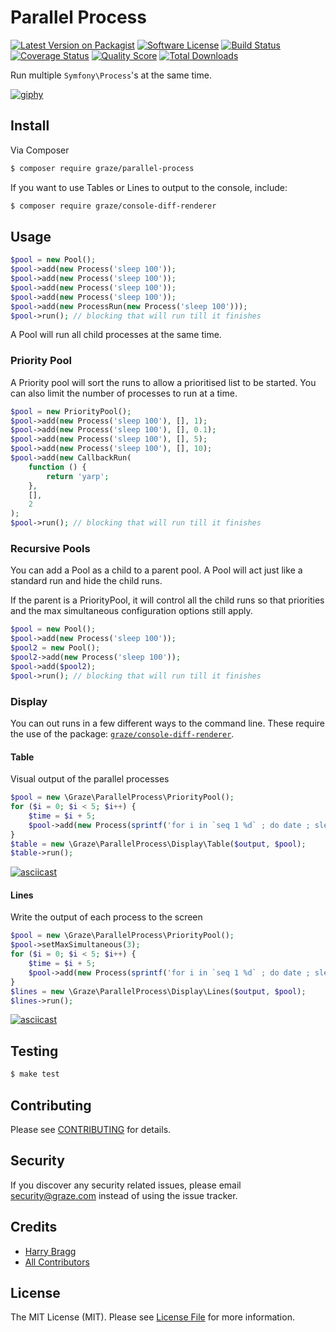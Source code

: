 # Parallel Process

[![Latest Version on Packagist](https://img.shields.io/packagist/v/graze/parallel-process.svg?style=flat-square)](https://packagist.org/packages/graze/parallel-process)
[![Software License](https://img.shields.io/badge/license-MIT-brightgreen.svg?style=flat-square)](LICENSE.md)
[![Build Status](https://img.shields.io/travis/graze/parallel-process/master.svg?style=flat-square)](https://travis-ci.org/graze/parallel-process)
[![Coverage Status](https://img.shields.io/scrutinizer/coverage/g/graze/parallel-process.svg?style=flat-square)](https://scrutinizer-ci.com/g/graze/parallel-process/code-structure)
[![Quality Score](https://img.shields.io/scrutinizer/g/graze/parallel-process.svg?style=flat-square)](https://scrutinizer-ci.com/g/graze/parallel-process)
[![Total Downloads](https://img.shields.io/packagist/dt/graze/parallel-process.svg?style=flat-square)](https://packagist.org/packages/graze/parallel-process)

Run multiple `Symfony\Process`'s at the same time.

[![giphy](https://static.tumblr.com/490f5829d7bf754914a01e5d20de30f3/x0oab7z/i9Ro70j5c/tumblr_static__640_v2.gif)]()

## Install

Via Composer

```bash
$ composer require graze/parallel-process
```

If you want to use Tables or Lines to output to the console, include:

```bash
$ composer require graze/console-diff-renderer
```

## Usage

``` php
$pool = new Pool();
$pool->add(new Process('sleep 100'));
$pool->add(new Process('sleep 100'));
$pool->add(new Process('sleep 100'));
$pool->add(new Process('sleep 100'));
$pool->add(new ProcessRun(new Process('sleep 100')));
$pool->run(); // blocking that will run till it finishes
```

A Pool will run all child processes at the same time.

### Priority Pool

A Priority pool will sort the runs to allow a prioritised list to be started. You can also limit the number of 
processes to run at a time.

```php
$pool = new PriorityPool();
$pool->add(new Process('sleep 100'), [], 1);
$pool->add(new Process('sleep 100'), [], 0.1);
$pool->add(new Process('sleep 100'), [], 5);
$pool->add(new Process('sleep 100'), [], 10);
$pool->add(new CallbackRun(
    function () {
        return 'yarp';
    },
    [],
    2
);
$pool->run(); // blocking that will run till it finishes
```

### Recursive Pools

You can add a Pool as a child to a parent pool. A Pool will act just like a standard run and hide the child runs.

If the parent is a PriorityPool, it will control all the child runs so that priorities and the max simultaneous
configuration options still apply.

```php
$pool = new Pool();
$pool->add(new Process('sleep 100'));
$pool2 = new Pool();
$pool2->add(new Process('sleep 100'));
$pool->add($pool2);
$pool->run(); // blocking that will run till it finishes
```

### Display

You can out runs in a few different ways to the command line. These require the use of the package: 
[`graze/console-diff-renderer`](https://github.com/graze/console-diff-renderer).

#### Table

Visual output of the parallel processes

```php
$pool = new \Graze\ParallelProcess\PriorityPool();
for ($i = 0; $i < 5; $i++) {
    $time = $i + 5;
    $pool->add(new Process(sprintf('for i in `seq 1 %d` ; do date ; sleep 1 ; done', $time)), ['sleep' => $time]);
}
$table = new \Graze\ParallelProcess\Display\Table($output, $pool);
$table->run();
```

[![asciicast](https://asciinema.org/a/55r0rf9zin49s751j3a8zbdw1.png)](https://asciinema.org/a/55r0rf9zin49s751j3a8zbdw1)

#### Lines

Write the output of each process to the screen

```php
$pool = new \Graze\ParallelProcess\PriorityPool();
$pool->setMaxSimultaneous(3);
for ($i = 0; $i < 5; $i++) {
    $time = $i + 5;
    $pool->add(new Process(sprintf('for i in `seq 1 %d` ; do date ; sleep 1 ; done', $time)), ['sleep' . $time]);
}
$lines = new \Graze\ParallelProcess\Display\Lines($output, $pool);
$lines->run();
```

[![asciicast](https://asciinema.org/a/Zpr1JhGTxmsoDXBFRjsRek4wt.png)](https://asciinema.org/a/Zpr1JhGTxmsoDXBFRjsRek4wt)

## Testing

``` bash
$ make test
```

## Contributing

Please see [CONTRIBUTING](CONTRIBUTING.md) for details.

## Security

If you discover any security related issues, please email security@graze.com instead of using the issue tracker.

## Credits

- [Harry Bragg](https://github.com/h-bragg)
- [All Contributors](../../contributors)

## License

The MIT License (MIT). Please see [License File](LICENSE.md) for more information.
